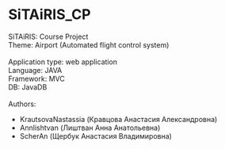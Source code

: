 # SiTAiRIS_CP
SiTAiRIS: Course Project <br>
Theme: Airport (Automated flight control system)<br>
 <br>
Application type: web application <br>
Language: JAVA  <br>
Framework: MVC <br>
DB: JavaDB <br>
 <br>
Authors:
 - KrautsovaNastassia (Кравцова Анастасия Александровна)
 - Annlishtvan (Лиштван Анна Анатольевна)
 - ScherAn (Щербук Анастасия Владимировна) 

